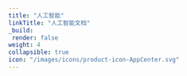 ```yaml
---
title: "人工智能"
linkTitle: "人工智能文档"
_build:
 render: false 
weight: 4
collapsible: true
icon: "/images/icons/product-icon-AppCenter.svg"
---
```


